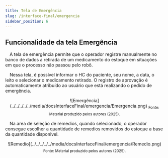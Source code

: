 ```yaml
---
title: Tela de Emergência
slug: /interface-final/emergencia
sidebar_position: 6
---
```


## Funcionalidade da tela Emergência

&emsp;A tela de emergência permite que o operador registre manualmente no banco de dados a retirada de um medicamento do estoque em situações em que o processo não passou pelo robô.

&emsp;Nessa tela, é possível informar o HC do paciente, seu nome, a data, o leito e selecionar o medicamento retirado. O registro de aprovação é automaticamente atribuído ao usuário que está realizando o pedido de emergência.

<div align="center">
![Emergência](../../../../../media/docsInterfaceFinal/emergencia/Emergencia.png)
<sub>Fonte: Material produzido pelos autores (2025).</sub>
</div>

&emsp;Na area de seleção de remedios, quando selecionado, o operador consegue escolher a quantidade de remedios removidos do estoque a base da quantidade disponivel.

<div align="center">
![Remedio](../../../../../media/docsInterfaceFinal/emergencia/Remedio.png)
<sub>Fonte: Material produzido pelos autores (2025).</sub>
</div>